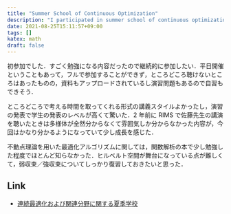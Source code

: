 ```yaml
---
title: "Summer School of Continuous Optimization"
description: "I participated in summer school of continuous optimization held in online"
date: 2021-08-25T15:11:57+09:00
tags: []
katex: math
draft: false
---
```


初参加でした．すごく勉強になる内容だったので継続的に参加したい．平日開催ということもあって，フルで参加することができず，ところどころ聴けないところはあったものの，資料もアップロードされているし演習問題もあるので自習もできそう．

ところどころで考える時間を取ってくれる形式の講義スタイルよかったし，演習の発表で学生の発表のレベルが高くて驚いた．2 年前に RIMS で佐藤先生の講演を聴いたときは多様体が全然分からなくて雰囲気しか分からなかった内容が，今回はかなり分かるようになっていて少し成長を感じた．

不動点理論を用いた最適化アルゴリズムに関しては，関数解析の本で少し勉強した程度でほとんど知らなかった．ヒルベルト空間が舞台になっている点が難しくて，弱収束／強収束についてしっかり復習しておきたいと思った．

## Link

- [連続最適化および関連分野に関する夏季学校](https://www.ism.ac.jp/~mirai/sscoke/2021/index.html)